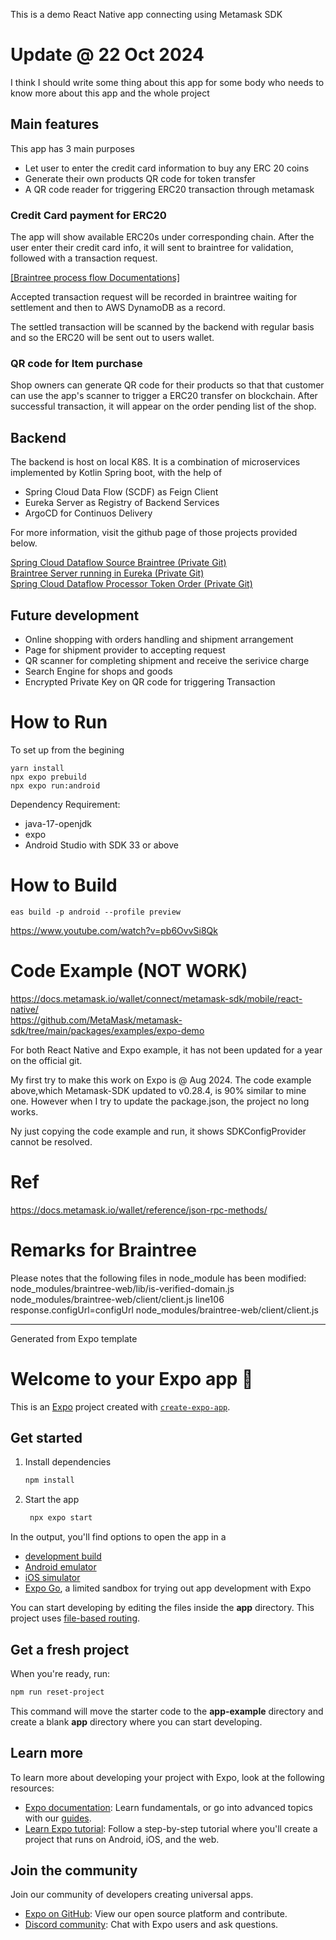 This is a demo React Native app connecting using Metamask SDK 

# Update @ 22 Oct 2024

I think I should write some thing about this app for some body who needs to know more about this app and the whole project

## Main features
This app has 3 main purposes
- Let user to enter the credit card information to buy any ERC 20 coins
- Generate their own products QR code for token transfer
- A QR code reader for triggering ERC20 transaction through metamask

### Credit Card payment for ERC20
The app will show available ERC20s under corresponding chain. After the user enter their credit card info, it will sent to braintree for validation, followed with a transaction request.

[[Braintree process flow Documentations]](https://developer.paypal.com/braintree/docs/start/overview)

Accepted transaction request will be recorded in braintree waiting for settlement and then to AWS DynamoDB as a record.

The settled transaction will be scanned by the backend with regular basis and so the ERC20 will be sent out to users wallet.

### QR code for Item purchase
Shop owners can generate QR code for their products so that that customer can use the app's scanner to trigger a ERC20 transfer on blockchain.
After successful transaction, it will appear on the order pending list of the shop.

## Backend
The backend is host on local K8S. It is a combination of microservices implemented by Kotlin Spring boot, with the help of 
- Spring Cloud Data Flow (SCDF) as Feign Client
- Eureka Server as Registry of Backend Services
- ArgoCD for Continuos Delivery 

For more information, visit the github page of those projects provided below.

[Spring Cloud Dataflow Source Braintree (Private Git)](https://github.com/ram4444/scdfsourcebraintreerequest) \
[Braintree Server running in Eureka (Private Git)](https://github.com/ram4444/paypalbraintreeserver) \
[Spring Cloud Dataflow Processor Token Order (Private Git)](https://github.com/ram4444/scdfprocessortokenorderhandler)

## Future development
- Online shopping with orders handling and shipment arrangement
- Page for shipment provider to accepting request
- QR scanner for completing shipment and receive the serivice charge
- Search Engine for shops and goods
- Encrypted Private Key on QR code for triggering Transaction 

# How to Run
To set up from the begining
```
yarn install
npx expo prebuild
npx expo run:android
```
Dependency Requirement:
- java-17-openjdk
- expo
- Android Studio with SDK 33 or above

# How to Build
```
eas build -p android --profile preview
```
https://www.youtube.com/watch?v=pb6OvvSi8Qk

# Code Example (NOT WORK)
https://docs.metamask.io/wallet/connect/metamask-sdk/mobile/react-native/ \
https://github.com/MetaMask/metamask-sdk/tree/main/packages/examples/expo-demo

For both React Native and Expo example, it has not been updated for a year on the official git.

My first try to make this work on Expo is @ Aug 2024. The code example above,which Metamask-SDK updated to v0.28.4, is 90% similar to mine one. However when I try to update the package.json, the project no long works.

Ny just copying the code example and run, it shows SDKConfigProvider cannot be resolved.

# Ref
https://docs.metamask.io/wallet/reference/json-rpc-methods/ 


# Remarks for Braintree
Please notes that the following files in node_module has been modified:
node_modules/braintree-web/lib/is-verified-domain.js
node_modules/braintree-web/client/client.js line106 response.configUrl=configUrl
node_modules/braintree-web/client/client.js

---
Generated from Expo template

# Welcome to your Expo app 👋

This is an [Expo](https://expo.dev) project created with [`create-expo-app`](https://www.npmjs.com/package/create-expo-app).

## Get started

1. Install dependencies

   ```bash
   npm install
   ```

2. Start the app

   ```bash
    npx expo start
   ```

In the output, you'll find options to open the app in a

- [development build](https://docs.expo.dev/develop/development-builds/introduction/)
- [Android emulator](https://docs.expo.dev/workflow/android-studio-emulator/)
- [iOS simulator](https://docs.expo.dev/workflow/ios-simulator/)
- [Expo Go](https://expo.dev/go), a limited sandbox for trying out app development with Expo

You can start developing by editing the files inside the **app** directory. This project uses [file-based routing](https://docs.expo.dev/router/introduction).

## Get a fresh project

When you're ready, run:

```bash
npm run reset-project
```

This command will move the starter code to the **app-example** directory and create a blank **app** directory where you can start developing.

## Learn more

To learn more about developing your project with Expo, look at the following resources:

- [Expo documentation](https://docs.expo.dev/): Learn fundamentals, or go into advanced topics with our [guides](https://docs.expo.dev/guides).
- [Learn Expo tutorial](https://docs.expo.dev/tutorial/introduction/): Follow a step-by-step tutorial where you'll create a project that runs on Android, iOS, and the web.

## Join the community

Join our community of developers creating universal apps.

- [Expo on GitHub](https://github.com/expo/expo): View our open source platform and contribute.
- [Discord community](https://chat.expo.dev): Chat with Expo users and ask questions.

